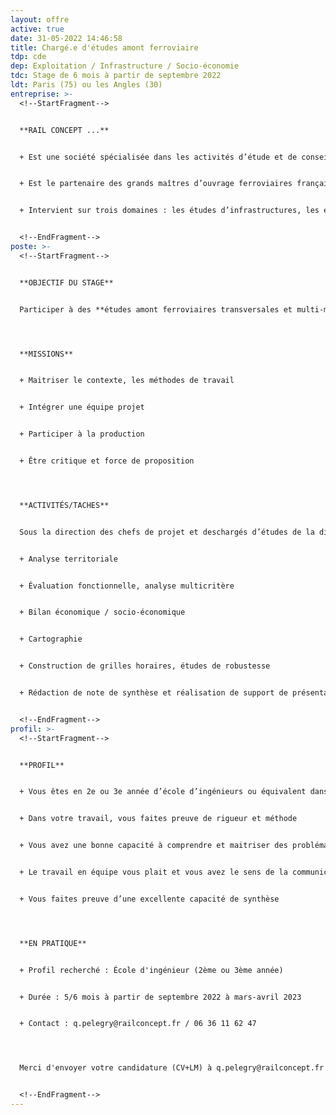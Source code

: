 ```yaml
---
layout: offre
active: true
date: 31-05-2022 14:46:58
title: Chargé.e d'études amont ferroviaire
tdp: cde
dep: Exploitation / Infrastructure / Socio-économie
tdc: Stage de 6 mois à partir de septembre 2022
ldt: Paris (75) ou les Angles (30)
entreprise: >-
  <!--StartFragment-->


  **RAIL CONCEPT ...**


  + Est une société spécialisée dans les activités d’étude et de conseil liées à la création et l’aménagement d’infrastructures ferroviaires


  + Est le partenaire des grands maîtres d’ouvrage ferroviaires français et étranger pour imaginer et concevoir l’avenir du ferroviaire


  + Intervient sur trois domaines : les études d’infrastructures, les études d’exploitation et les études économiques


  <!--EndFragment-->
poste: >-
  <!--StartFragment-->


  **OBJECTIF DU STAGE**


  Participer à des **études amont ferroviaires transversales et multi-métiers.** Vous devrez maîtriser **les outils et méthodologies d’évaluation nécessaires** pour mener à bien ces études, notamment **sur des problématiques relatives à l’économie du système, aux infrastructures et à l’exploitation ferroviaire.** Vous serez intégré au sein d’une équipe de production pilotée par un chef de projet.




  **MISSIONS**


  + Maitriser le contexte, les méthodes de travail


  + Intégrer une équipe projet


  + Participer à la production


  + Être critique et force de proposition




  **ACTIVITÉS/TACHES**


  Sous la direction des chefs de projet et deschargés d’études de la division économique, les activités auxquelles prendra part le stagiaire sont principalement :


  + Analyse territoriale


  + Évaluation fonctionnelle, analyse multicritère


  + Bilan économique / socio-économique


  + Cartographie


  + Construction de grilles horaires, études de robustesse


  + Rédaction de note de synthèse et réalisation de support de présentation


  <!--EndFragment-->
profil: >-
  <!--StartFragment-->


  **PROFIL**


  + Vous êtes en 2e ou 3e année d’école d’ingénieurs ou équivalent dans le domaine des transports


  + Dans votre travail, vous faites preuve de rigueur et méthode


  + Vous avez une bonne capacité à comprendre et maitriser des problématiques complexes


  + Le travail en équipe vous plait et vous avez le sens de la communication, tant écrite qu’orale


  + Vous faites preuve d’une excellente capacité de synthèse




  **EN PRATIQUE**


  + Profil recherché : École d'ingénieur (2ème ou 3ème année)


  + Durée : 5/6 mois à partir de septembre 2022 à mars-avril 2023


  + Contact : q.pelegry@railconcept.fr / 06 36 11 62 47




  Merci d'envoyer votre candidature (CV+LM) à q.pelegry@railconcept.fr


  <!--EndFragment-->
---
```

